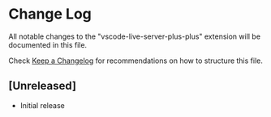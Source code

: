 # Change Log

All notable changes to the "vscode-live-server-plus-plus" extension will be documented in this file.

Check [Keep a Changelog](http://keepachangelog.com/) for recommendations on how to structure this file.

## [Unreleased]

- Initial release